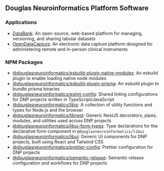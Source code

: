 ## Douglas Neuroinformatics Platform Software

### Applications
- [DataBank](https://github.com/DouglasNeuroInformatics/DataBank): An open-source, web-based platform for managing, versioning, and sharing tabular datasets
- [OpenDataCapture](https://github.com/DouglasNeuroInformatics/OpenDataCapture): An electronic data capture platform designed for administering remote and in-person clinical instruments 

### NPM Packages
- [@douglasneuroinformatics/esbuild-plugin-native-modules](https://github.com/DouglasNeuroInformatics/esbuild-plugin-native-modules): An esbuild plugin to enable loading native node modules 
- [@douglasneuroinformatics/esbuild-plugin-prisma](https://github.com/DouglasNeuroInformatics/esbuild-plugin-prisma): An esbuild plugin to bundle prisma binaries
- [@douglasneuroinformatics/eslint-config](https://github.com/DouglasNeuroInformatics/eslint-config): Shared linting configurations for DNP projects written in TypeScript/JavaScript 
- [@douglasneuroinformatics/libjs](https://github.com/DouglasNeuroInformatics/libjs): A collection of utility functions and types for Node.js and the browser
- [@douglasneuroinformatics/libnest](https://github.com/DouglasNeuroInformatics/libnest): Generic NestJS decorators, pipes, modules, and utilities used across DNP projects
- [@douglasneuroinformatics/libui-form-types](https://github.com/DouglasNeuroInformatics/libui-form-types): Type declarations for the declarative form component in `@douglasneuroinformatics/libui` 
- [@douglasneuroinformatics/libui](https://github.com/DouglasNeuroInformatics/libui): Generic UI components for DNP projects, built using React and Tailwind CSS 
- [@douglasneuroinformatics/prettier-config](@douglasneuroinformatics/prettier-config): Prettier configuration for DNP projects 
- [@douglasneuroinformatics/semantic-release](https://github.com/DouglasNeuroInformatics/semantic-release): Semantic release configuration and workflows for DNP projects
